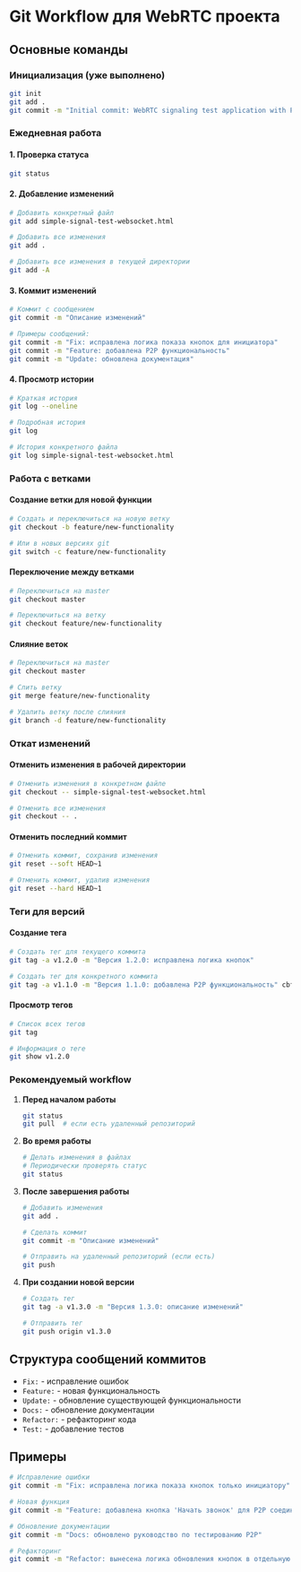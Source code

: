 # Git Workflow для WebRTC проекта

## Основные команды

### Инициализация (уже выполнено)
```bash
git init
git add .
git commit -m "Initial commit: WebRTC signaling test application with P2P functionality"
```

### Ежедневная работа

#### 1. Проверка статуса
```bash
git status
```

#### 2. Добавление изменений
```bash
# Добавить конкретный файл
git add simple-signal-test-websocket.html

# Добавить все изменения
git add .

# Добавить все изменения в текущей директории
git add -A
```

#### 3. Коммит изменений
```bash
# Коммит с сообщением
git commit -m "Описание изменений"

# Примеры сообщений:
git commit -m "Fix: исправлена логика показа кнопок для инициатора"
git commit -m "Feature: добавлена P2P функциональность"
git commit -m "Update: обновлена документация"
```

#### 4. Просмотр истории
```bash
# Краткая история
git log --oneline

# Подробная история
git log

# История конкретного файла
git log simple-signal-test-websocket.html
```

### Работа с ветками

#### Создание ветки для новой функции
```bash
# Создать и переключиться на новую ветку
git checkout -b feature/new-functionality

# Или в новых версиях git
git switch -c feature/new-functionality
```

#### Переключение между ветками
```bash
# Переключиться на master
git checkout master

# Переключиться на ветку
git checkout feature/new-functionality
```

#### Слияние веток
```bash
# Переключиться на master
git checkout master

# Слить ветку
git merge feature/new-functionality

# Удалить ветку после слияния
git branch -d feature/new-functionality
```

### Откат изменений

#### Отменить изменения в рабочей директории
```bash
# Отменить изменения в конкретном файле
git checkout -- simple-signal-test-websocket.html

# Отменить все изменения
git checkout -- .
```

#### Отменить последний коммит
```bash
# Отменить коммит, сохранив изменения
git reset --soft HEAD~1

# Отменить коммит, удалив изменения
git reset --hard HEAD~1
```

### Теги для версий

#### Создание тега
```bash
# Создать тег для текущего коммита
git tag -a v1.2.0 -m "Версия 1.2.0: исправлена логика кнопок"

# Создать тег для конкретного коммита
git tag -a v1.1.0 -m "Версия 1.1.0: добавлена P2P функциональность" cbf6b37
```

#### Просмотр тегов
```bash
# Список всех тегов
git tag

# Информация о теге
git show v1.2.0
```

### Рекомендуемый workflow

1. **Перед началом работы**
   ```bash
   git status
   git pull  # если есть удаленный репозиторий
   ```

2. **Во время работы**
   ```bash
   # Делать изменения в файлах
   # Периодически проверять статус
   git status
   ```

3. **После завершения работы**
   ```bash
   # Добавить изменения
   git add .
   
   # Сделать коммит
   git commit -m "Описание изменений"
   
   # Отправить на удаленный репозиторий (если есть)
   git push
   ```

4. **При создании новой версии**
   ```bash
   # Создать тег
   git tag -a v1.3.0 -m "Версия 1.3.0: описание изменений"
   
   # Отправить тег
   git push origin v1.3.0
   ```

## Структура сообщений коммитов

- `Fix:` - исправление ошибок
- `Feature:` - новая функциональность
- `Update:` - обновление существующей функциональности
- `Docs:` - обновление документации
- `Refactor:` - рефакторинг кода
- `Test:` - добавление тестов

## Примеры

```bash
# Исправление ошибки
git commit -m "Fix: исправлена логика показа кнопок только инициатору"

# Новая функция
git commit -m "Feature: добавлена кнопка 'Начать звонок' для P2P соединения"

# Обновление документации
git commit -m "Docs: обновлено руководство по тестированию P2P"

# Рефакторинг
git commit -m "Refactor: вынесена логика обновления кнопок в отдельную функцию"
```
